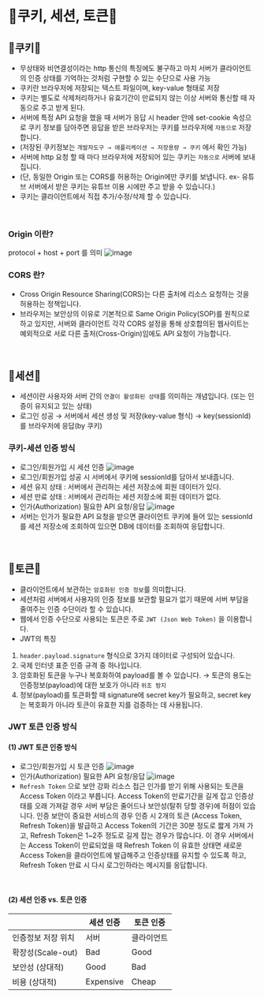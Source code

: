 # 🌻쿠키, 세션, 토큰🌻

## 🌼쿠키🌼
- 무상태와 비연결성이라는 http 통신의 특징에도 불구하고 마치 서버가 클라이언트의 인증 상태를 기억하는 것처럼 구현할 수 있는 수단으로 사용 가능 <br/>
- 쿠키란 브라우저에 저장되는 텍스트  파일이며, key-value 형태로 저장 <br/>
- 쿠키는 별도로 삭제처리하거나 유효기간이 만료되지 않는 이상 서버와 통신할 때 자동으로 주고 받게 된다. <br/>
- 서버에 특정 API 요청을 했을 때 서버가 응답 시 header 안에 set-cookie 속성으로 쿠키 정보를 담아주면 응답을 받은 브라우저는 쿠키를 브라우저에  `자동으로` 저장합니다.<br/>
- (저장된 쿠키정보는 `개발자도구 → 애플리케이션 → 저장용량 → 쿠키` 에서 확인 가능)<br/>
- 서버에 http 요청 할 때 마다 브라우저에 저장되어 있는 쿠키는 `자동으로` 서버에 보내집니다.
- (단, 동일한 Origin 또는 CORS를 허용하는 Origin에만 쿠키를 보냅니다. ex- 유튜브 서버에서 받은 쿠키는 유튜브 이용 시에만 주고 받을 수 있습니다.)
- 쿠키는 클라이언트에서 직접 추가/수정/삭제 할 수 있습니다.

<br/>

### Origin 이란?
protocol + host + port 를 의미
![image](https://github.com/limhyerin/StudyNote/assets/70150896/97d873dd-bbf5-4341-b062-32680f918f6b)

### CORS 란?
- Cross Origin Resource Sharing(CORS)는 다른 출처에 리소스 요청하는 것을 허용하는 정책입니다.
- 브라우저는 보안상의 이유로 기본적으로 Same Origin Policy(SOP)를 원칙으로 하고 있지만, 서버와 클라이언트 각각 CORS 설정을 통해 상호합의된 웹사이트는 예외적으로 서로 다른 출처(Cross-Origin)임에도 API 요청이 가능합니다.

<br/>

## 🌼세션🌼
- 세션이란 사용자와 서버 간의 `연결이 활성화된 상태`를 의미하는 개념입니다. (또는 인증이 유지되고 있는 상태)
- 로그인 성공 → 서버에서 세션 생성 및 저장(key-value 형식) → key(sessionId)를 브라우저에 응답(by 쿠키)

### 쿠키-세션 인증 방식
- 로그인/회원가입 시 세션 인증
![image](https://github.com/limhyerin/StudyNote/assets/70150896/851a774e-d804-4fa5-9dae-116ffa112e82)     
- 로그인/회원가입 성공 시 서버에서 쿠키에 sessionId를 담아서 보내줍니다.
- 세션 유지 상태 : 서버에서 관리하는 세션 저장소에 회원 데이터가 있다.
- 세션 만료 상태 : 서버에서 관리하는 세션 저장소에 회원 데이터가 없다.
- 인가(Authorization) 필요한 API 요청/응답
![image](https://github.com/limhyerin/StudyNote/assets/70150896/4c7b2620-35a1-4ea7-bebe-c6b2f7be2e0f)
- 서버는 인가가 필요한 API 요청을 받으면 클라이언트 쿠키에 들어 있는 sessionId를 세션 저장소에 조회하여 있으면 DB에 데이터를 조회하여 응답합니다.

<br/>

## 🌼토큰🌼
- 클라이언트에서 보관하는 `암호화된 인증 정보`를 의미합니다.
- 세션처럼 서버에서 사용자의 인증 정보를 보관할 필요가 없기 때문에 서버 부담을 줄여주는 인증 수단이라 할 수 있습니다.
- 웹에서 인증 수단으로 사용되는 토큰은 주로 `JWT (Json Web Token)` 을 이용합니다.
- JWT의 특징
1. `header.payload.signature` 형식으로 3가지 데이터로 구성되어 있습니다.<br/>
2. 국제 인터넷 표준 인증 규격 중 하나입니다.<br/>
3. 암호화된 토큰을 누구나 복호화하여 payload를 볼 수 있습니다.  → 토큰의 용도는 인증정보(payload)에 대한 보호가 아니라 `위조 방지`<br/>
4. 정보(payload)를 토큰화할 때 signature에 secret key가 필요하고, secret key는 복호화가 아니라 토큰이 유효한 지를 검증하는 데 사용됩니다.<br/>
 
### JWT 토큰 인증 방식
#### (1) JWT 토큰 인증 방식
- 로그인/회원가입 시 토큰 인증
![image](https://github.com/limhyerin/StudyNote/assets/70150896/dba5d189-f49e-4470-bf31-3205c4b7b232) 
- 인가(Authorization) 필요한 API 요청/응답 
![image](https://github.com/limhyerin/StudyNote/assets/70150896/4a30f96c-30aa-4915-b5e5-30ab9736b8e1)   
- `Refresh Token` 으로 보안 강화
리소스 접근 인가를 받기 위해 사용되는 토큰을 Access Token 이라고 부릅니다.
Access Token의 만료기간을 길게 잡고 인증상태를 오래 가져갈 경우 서버 부담은 줄어드나 보안성(탈취 당할 경우)에 허점이 있습니다.
인증 보안이 중요한 서비스의 경우 인증 시 2개의 토큰 (Access Token, Refresh Token)을 발급하고 Access Token의 기간은 30분 정도로 짧게 가져 가고, Refresh Token은 1~2주 정도로 길게 잡는 경우가 많습니다.
이 경우 서버에서는 Access Token이 만료되었을 때 Refresh Token 이 유효한 상태면 새로운 Access Token을 클라이언트에 발급해주고 인증상태를 유지할 수 있도록 하고, Refresh Token 만료 시 다시 로그인하라는 메시지를 응답합니다.

<br/>

#### (2) 세션 인증 vs. 토큰 인증
|  | 세션 인증 | 토큰 인증 |
| --- | --- | --- |
| 인증정보 저장 위치 | 서버 | 클라이언트 |
| 확장성(Scale-out) | Bad | Good |
| 보안성 (상대적) | Good | Bad |
| 비용 (상대적) | Expensive | Cheap |
